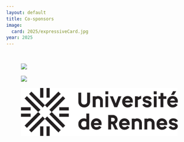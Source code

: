 ```yaml
---
layout: default
title: Co-sponsors
image:
  card: 2025/expressiveCard.jpg
year: 2025
---
```


<br/>

<div class="row">
<figure class="col-5 col-sm-5 col-lg-5 top0">
<img src="/img/2019/eurographics-logo.jpg" class="img-responsive">
</figure>

 <figure class="col-5 col-sm-5 col-lg-5 top0">
<img src="/img/2019/siggraph-logo.png" class="img-responsive">
</figure>



</div>

<div class="row">

<figure class="col-5 col-sm-5 col-lg-5 top0">
<img src="/img/2025/UNIRENNES_LOGOnoir.png" class="img-responsive">
</figure>
<!--
<figure class="col-5 col-sm-5 col-lg-5 top0">
<img src="/img/casa_paganini-logo.jpg" class="img-responsive">
<figcaption class="image-credit">Casa Paganini-InfoMus Research Centre</figcaption>
</figure> -->

</div>

<div class="row">

<!-- <figure class="col-3 col-sm-3 col-lg-3 top0">
<img src="/img/h2020_mod_01.png" class="img-responsive">
<figcaption class="image-credit">EU Horizon 2020 FET PROACTIVE project EnTimeMent n.824160</figcaption>
</figure> -->

</div>

<!-- # Co-organisers

<figure class="col-5 col-sm-5 col-lg-5 top0">
<img src="/img/IMATI.png" class="img-responsive">
<figcaption class="image-credit">IMATI CNR</figcaption>
</figure> -->